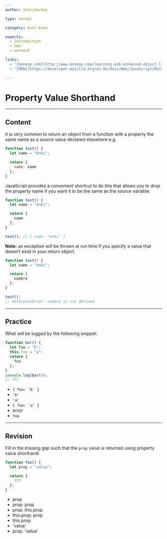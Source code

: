 ```yaml
---
author: alexjmackey

type: normal

category: must-know

aspects:
  - introduction
  - new
  - workout

links:
  - '[benmvp.com](http://www.benmvp.com/learning-es6-enhanced-object-literals/){website}'
  - '[MDN](https://developer.mozilla.org/en-US/docs/Web/JavaScript/Reference/Operators/Object_initializer){website}'

---
```

# Property Value Shorthand

---
## Content

It is very common to return an object from a function with a property the same name as a source value declared elsewhere e.g.

```javascript
function test() {
  let name = "Enki";

  return {
    name: name
  };
}
```

JavaScript provides a convenient shortcut to do this that allows you to drop the property name if you want it to be the same as the source variable:

```javascript
function test() {
  let name = "enki";

  return {
    name
  };
}

test(); // { name: "enki" }
```

**Note:** an exception will be thrown at run time if you specify a value that doesn’t exist in your return object.

```js
function test() {
  let name = "enki";

  return {
    nombre
  };
}

test(); 
// ReferenceError: nombre is not defined
```

---
## Practice

What will be logged by the following snippet:

```javascript
function bar() {
  let foo = "b";
  this.foo = "a";
  return {
    foo
  };
}
console.log(bar());
// ???
```

* `{ foo: 'b' }`
* `'b'`
* `'a'`
* `{ foo: 'a' }`
* error
* `foo`

---
## Revision

Fill in the missing gap such that the `prop` value is returned using property value shorthand:

```javascript
function foo() {
  let prop = "value";

  return {
    ???
  };
}
```

* prop
* prop: prop
* prop: this.prop
* this.prop: prop
* this.prop
* 'value'
* prop: 'value'
 
